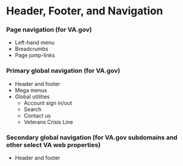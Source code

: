# Header, Footer, and Navigation

### Page navigation (for VA.gov)
* Left-hand menu
* Breadcrumbs
* Page jump-links

### Primary global navigation (for VA.gov)
* Header and footer
* Mega menus
* Global utilities
  * Account sign in/out
  * Search
  * Contact us
  * Veterans Crisis Line
  
 ### Secondary global navigation (for VA.gov subdomains and other select VA web properties)
 * Header and footer



